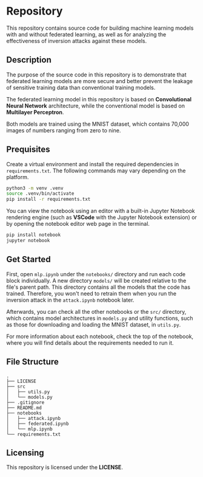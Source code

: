 # Repository

This repository contains source code for building machine learning models with and without federated learning, as well as for analyzing the effectiveness of inversion attacks against these models.

## Description

The purpose of the source code in this repository is to demonstrate that federated learning models are more secure and better prevent the leakage of sensitive training data than conventional training models.

The federated learning model in this repository is based on **Convolutional Neural Network** architecture, while the conventional model is based on **Multilayer Perceptron**.

Both models are trained using the MNIST dataset, which contains 70,000 images of numbers ranging from zero to nine.

## Prequisites

Create a virtual environment and install the required dependencies in `requirements.txt`. The following commands may vary depending on the platform.

```zsh
python3 -m venv .venv
source .venv/bin/activate
pip install -r requirements.txt
```

You can view the notebook using an editor with a built-in Jupyter Notebook rendering engine (such as **VSCode** with the Jupyter Notebook extension) or by opening the notebook editor web page in the terminal.

```zsh
pip install notebook
jupyter notebook
```

## Get Started

First, open `mlp.ipynb` under the `notebooks/` directory and run each code block individually. A new directory `models/` will be created relative to the file's parent path. This directory contains all the models that the code has trained. Therefore, you won't need to retrain them when you run the inversion attack in the `attack.ipynb` notebook later.

Afterwards, you can check all the other notebooks or the `src/` directory, which contains model architectures in `models.py` and utility functions, such as those for downloading and loading the MNIST dataset, in `utils.py`.

For more information about each notebook, check the top of the notebook, where you will find details about the requirements needed to run it.

## File Structure

```
.
├── LICENSE
├── src
│   ├── utils.py
│   └── models.py
├── .gitignore
├── README.md
├── notebooks
│   ├── attack.ipynb
│   ├── federated.ipynb
│   └── mlp.ipynb
└── requirements.txt
```

## Licensing

This repository is licensed under the **LICENSE**.
